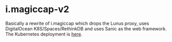 # i.magiccap-v2
Basically a rewrite of i.magiccap which drops the Lunus proxy, uses DigitalOcean K8S/Spaces/RethinkDB and uses Sanic as the web framework. The Kubernetes deployment is [here](https://github.com/JakeMakesStuff/Kube-Deployments/tree/master/i-magiccap).
